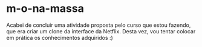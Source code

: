 # m-o-na-massa
Acabei de concluir uma atividade proposta pelo curso que estou fazendo, que era criar um clone da interface da Netflix. Desta vez, vou tentar colocar em prática os conhecimentos adquiridos :)
